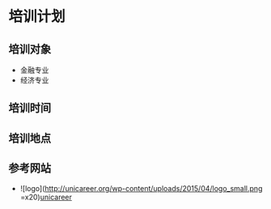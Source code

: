 # 培训计划

## 培训对象

- 金融专业
- 经济专业

## 培训时间

## 培训地点

## 参考网站

- ![logo](http://unicareer.org/wp-content/uploads/2015/04/logo_small.png =x20)[unicareer](http://unicareer.org/)
